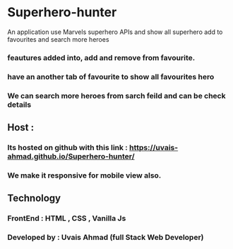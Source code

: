 # Superhero-hunter
An application use Marvels superhero APIs and show all superhero add to favourites and search more heroes 

### feautures added into, add and remove from favourite.
### have an another tab of favourite to show all favourites hero
### We can search more heroes from sarch feild and can be check details

## Host :

### Its hosted on github with this link : https://uvais-ahmad.github.io/Superhero-hunter/
### We make it responsive for mobile view also.

## Technology

### FrontEnd : HTML , CSS , Vanilla Js 
### Developed by : Uvais Ahmad (full Stack Web Developer)

